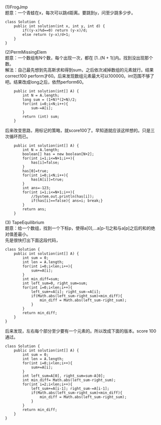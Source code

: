 (1)FrogJmp <br>
题意：一个青蛙在x，每次可以跳d距离。要跳到y，问至少跳多少步。<br>
```
class Solution {
    public int solution(int x, int y, int d) {
        if((y-x)%d==0) return (y-x)/d;
        else return (y-x)/d+1;
    }
}
```

(2)PermMissingElem<br>
 题意：一个数组有N个数，每个出现一次，都在 [1..(N + 1)]内。找到没出现那个数。<br>
解法：自己最先想到先高斯求和得到sum，之后依次减掉数组的元素就行。结果correct100 perform才60。后来发现数组元素最大可以100000。int范围不够了吧。结果改成long之后，依然perform60。
```
    public int solution(int[] A) {
        int N = A.length;
        long sum = (1+N)*(2+N)/2;
        for(int i=0;i<N;i++){
            sum-=A[i];
        }
        return (int) sum;
    }
```
 后来改变思路，用标记的策略，就score100了。早知道就应该这样想的。只是三次循环而已。 <br>
```
    public int solution(int[] A) {
        int N = A.length;
        boolean[] has = new boolean[N+2];
        for(int i=1;i<=N+1;i++){
            has[i]=false;
        }
        has[0]=true;
        for(int i=0;i<N;i++){
            has[A[i]]=true;
        }
        int ans=-123;
        for(int i=1;i<=N+1;i++){
            //System.out.println(has[i]);
            if(has[i]==false){ ans=i; break;}
        }
        return ans;
    }
```

(3)  TapeEquilibrium<br>
题意：给一个数组，找到一个下标p，使得a[0],...a[p-1]之和与a[p]之后的和的绝对值差最小。<br>
先是很快打出下面这段代码， <br>
```
class Solution {
    public int solution(int[] A) {
        int sum = 0;
        int len = A.length;
        for(int i=0;i<len;i++){
            sum+=A[i];
        }
        int min_diff=sum;
        int left_sum=0, right_sum=sum;
        for(int i=0;i<len;i++){
            left_sum+=A[i]; right_sum-=A[i];
            if(Math.abs(left_sum-right_sum)<min_diff){
                min_diff = Math.abs(left_sum-right_sum);
            }
        }
        return min_diff;
    }
}
```
 后来发现，左右每个部分至少要有一个元素的。所以改成下面的版本。score 100 通过。<br>
```
class Solution {
    public int solution(int[] A) {
        int sum = 0;
        int len = A.length;
        for(int i=0;i<len;i++){
            sum+=A[i];
        }
        int left_sum=A[0], right_sum=sum-A[0];
        int min_diff= Math.abs(left_sum-right_sum);
        for(int i=2;i<len;i++){
            left_sum+=A[i-1]; right_sum-=A[i-1];
            if(Math.abs(left_sum-right_sum)<min_diff){
                min_diff = Math.abs(left_sum-right_sum);
            }
        }
        return min_diff;
    }
}
```